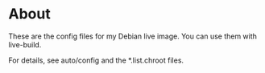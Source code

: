 # About

These are the config files for my Debian live image. You can use them with live-build.

For details, see auto/config and the *.list.chroot files.

